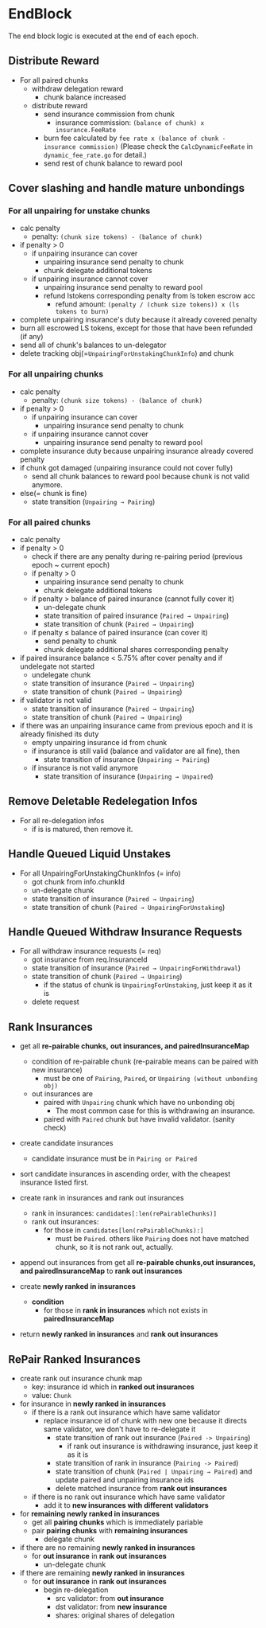 <!-- order: 6 -->

# EndBlock

The end block logic is executed at the end of each epoch.

## Distribute Reward

- For all paired chunks
  - withdraw delegation reward
    - chunk balance increased
  - distribute reward
    - send insurance commission from chunk
      - insurance commission: `(balance of chunk) x insurance.FeeRate`
    - burn fee calculated by `fee rate x (balance of chunk - insurance commission)` (Please check the `CalcDynamicFeeRate` in `dynamic_fee_rate.go` for detail.)
    - send rest of chunk balance to reward pool


## Cover slashing and handle mature unbondings

### For all unpairing for unstake chunks

- calc penalty
  - penalty: `(chunk size tokens) - (balance of chunk)`
- if penalty > 0
  - if unpairing insurance can cover
    - unpairing insurance send penalty to chunk
    - chunk delegate additional tokens 
  - if unpairing insurance cannot cover
    - unpairing insurance send penalty to reward pool
    - refund lstokens corresponding penalty from ls token escrow acc
      - refund amount: `(penalty / (chunk size tokens)) x (ls tokens to burn)`
- complete unpairing insurance's duty because it already covered penalty
- burn all escrowed LS tokens, except for those that have been refunded (if any)
- send all of chunk's balances to un-delegator
- delete tracking obj(=`UnpairingForUnstakingChunkInfo`) and chunk

### For all unpairing chunks

- calc penalty
  - penalty: `(chunk size tokens) - (balance of chunk)`
- if penalty > 0 
  - if unpairing insurance can cover
    - unpairing insurance send penalty to chunk
  - if unpairing insurance cannot cover
    - unpairing insurance send penalty to reward pool
- complete insurance duty because unpairing insurance already covered penalty
- if chunk got damaged (unpairing insurance could not cover fully)
  - send all chunk balances to reward pool because chunk is not valid anymore.
- else(= chunk is fine)
  - state transition (`Unpairing → Pairing`)

### For all paired chunks

- calc penalty
- if penalty > 0
  - check if there are any penalty during re-pairing period (previous epoch ~ current epoch) 
  - if penalty > 0
    - unpairing insurance send penalty to chunk
    - chunk delegate additional tokens
  - if penalty > balance of paired insurance (cannot fully cover it)
    - un-delegate chunk
    - state transition of paired insurance (`Paired → Unpairing`)
    - state transition of chunk (`Paired → Unpairing`)
  - if penalty ≤ balance of paired insurance (can cover it)
    - send penalty to chunk
    - chunk delegate additional shares corresponding penalty
- if paired insurance balance < 5.75% after cover penalty and if undelegate not started
  - undelegate chunk
  - state transition of insurance (`Paired → Unpairing`)
  - state transition of chunk (`Paired → Unpairing`)
- if validator is not valid
  - state transition of insurance (`Paired → Unpairing`)
  - state transition of chunk (`Paired → Unpairing`)
- if there was an unpairing insurance came from previous epoch and it is already finished its duty
  - empty unpairing insurance id from chunk
  - if insurance is still valid (balance and validator are all fine), then 
    - state transition of insurance (`Unpairing → Pairing`)
  - if insurance is not valid anymore
    - state transition of insurance (`Unpairing → Unpaired`)

## Remove Deletable Redelegation Infos

- For all re-delegation infos
  - if is is matured, then remove it.

## Handle Queued Liquid Unstakes

- For all UnpairingForUnstakingChunkInfos (= info)
  - got chunk from info.chunkId
  - un-delegate chunk
  - state transition of insurance (`Paired → Unpairing`)
  - state transition of chunk (`Paired → UnpairingForUnstaking`)

## Handle Queued Withdraw Insurance Requests

- For all withdraw insurance requests (= req)
  - got insurance from req.InsuranceId
  - state transition of insurance (`Paired → UnpairingForWithdrawal`)
  - state transition of chunk (`Paired → Unpairing`)
    - if the status of chunk is `UnpairingForUnstaking`, just keep it as it is
  - delete request

## Rank Insurances

- get all **re-pairable chunks,** **out insurances, and pairedInsuranceMap**
  - condition of re-pairable chunk (re-pairable means can be paired with new insurance)
    - must be one of `Pairing`, `Paired`, or `Unpairing (without unbonding obj)`
  - out insurances are
    - paired with `Unpairing` chunk which have no unbonding obj
      - The most common case for this is withdrawing an insurance.
    - paired with `Paired` chunk but have invalid validator. (sanity check)

- create candidate insurances
  - candidate insurance must be in `Pairing or Paired`
- sort candidate insurances in ascending order, with the cheapest insurance listed first.
- create rank in insurances and rank out insurances
  - rank in insurances: `candidates[:len(rePairableChunks)]`
  - rank out insurances:
    - for those in `candidates[len(rePairableChunks):]`
      - must be `Paired`. others like `Pairing` does not have matched chunk, so it is not rank out, actually.
- append out insurances from get all **re-pairable chunks,out insurances, and pairedInsuranceMap** to **rank out insurances**
- create **newly ranked in insurances**
  - **condition**
    - for those in **rank in insurances** which not exists in **pairedInsuranceMap**
- return **newly ranked in insurances** and **rank out insurances**

## RePair Ranked Insurances

- create rank out insurance chunk map
  - key: insurance id which in **ranked out insurances**
  - value: `Chunk`
- for insurance in **newly ranked in insurances**
  - if there is a rank out insurance which have same validator
    - replace insurance id of chunk with new one because it directs same validator, we don’t have to re-delegate it
      - state transition of rank out insurance (`Paired -> Unpairing`)
        - if rank out insurance is withdrawing insurance, just keep it as it is 
      - state transition of rank in insurance (`Pairing -> Paired`)
      - state transition of chunk (`Paired | Unpairing → Paired`) and update paired and unpairing insurance ids
      - delete matched insurance from **rank out insurances**
  - if there is no rank out insurance which have same validator
    - add it to **new insurances with different validators**
- for **remaining newly ranked in insurances**
  - get all **pairing chunks** which is immediately pariable
  - pair **pairing chunks** with **remaining insurances**
    - delegate chunk
- if there are no remaining **newly ranked in insurances**
  - for **out insurance** in **rank out insurances**
    - un-delegate chunk
- if there are remaining **newly ranked in insurances**
  - for **out insurance** in **rank out insurances**
    - begin re-delegation
      - src validator: from **out insurance**
      - dst validator: from **new insurance**
      - shares: original shares of delegation